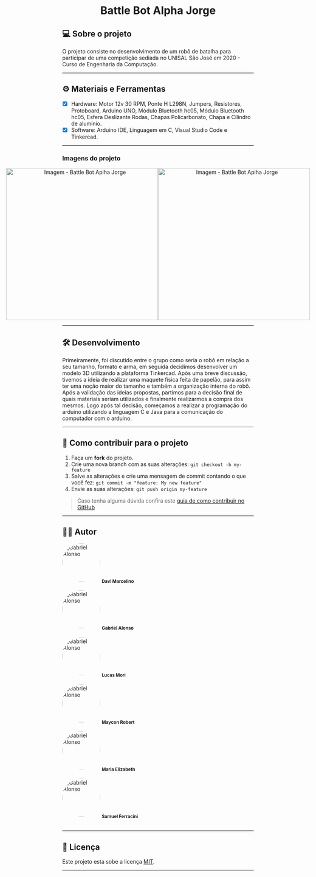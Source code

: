<h1 align="center">
      Battle Bot Alpha Jorge
</h1>

## 💻 Sobre o projeto

<p>O projeto consiste no desenvolvimento de um robô de batalha para participar de uma competição sediada no UNISAL São José em 2020 - Curso de Engenharia da Computação.</p>

---

## ⚙️ Materiais e Ferramentas

- [x] Hardware: Motor 12v 30 RPM, Ponte H L298N, Jumpers, Resistores, Protoboard, Arduino UNO, Módulo Bluetooth hc05, Módulo Bluetooth hc05, Esfera Deslizante
Rodas, Chapas Policarbonato, Chapa e Cilindro de alumínio.
- [x] Software: Arduino IDE, Linguagem em C, Visual Studio Code e  Tinkercad.

---

### Imagens do projeto

<p align="center" style="display: flex; align-items: flex-start; justify-content: center;">
  <img alt="Imagem - Battle Bot Aplha Jorge" title="Imagem - Battle Bot Aplha Jorge" src="https://user-images.githubusercontent.com/25436067/140841902-2f1c1463-c727-46bc-92e7-ffaff143bc49.png" width="400px">

  <img alt="Imagem - Battle Bot Aplha Jorge" title="Imagem - Battle Bot Aplha Jorge" src="https://user-images.githubusercontent.com/25436067/140842036-6b75550b-2e80-4f29-a327-d4a6696828ad.png" width="400px">
</p>

---

## 🛠 Desenvolvimento

Primeiramente, foi discutido entre o grupo como seria o robô em relação a seu tamanho, formato e arma, em seguida
decidimos desenvolver um modelo 3D utilizando a plataforma Tinkercad. Após uma breve discussão,
tivemos a ideia de realizar uma maquete física feita de papelão, para assim ter uma noção maior do
tamanho e também a organização interna do robô. Após a validação das ideias propostas, partimos
para a decisão final de quais materiais seriam utilizados e finalmente realizarmos a compra dos
mesmos. Logo após tal decisão, começamos a realizar a programação do arduino utilizando a
linguagem C e Java para a comunicação do computador com o arduino.

---

## 💪 Como contribuir para o projeto

1. Faça um **fork** do projeto.
2. Crie uma nova branch com as suas alterações: `git checkout -b my-feature`
3. Salve as alterações e crie uma mensagem de commit contando o que você fez: `git commit -m "feature: My new feature"`
4. Envie as suas alterações: `git push origin my-feature`
> Caso tenha alguma dúvida confira este [guia de como contribuir no GitHub](./CONTRIBUTING.md)

---

## 👨‍💻 Autor
 <img style="border-radius: 50%;" src="https://user-images.githubusercontent.com/25436067/140843261-688a8cb2-582c-4f82-8e50-cf37d6589fe3.png" width="100px;" alt="Gabriel Alonso"/>
 <sub><b>Davi Marcelino</b></sub>
 <br />
 <br />
 <img style="border-radius: 50%;" src="https://user-images.githubusercontent.com/25436067/139539673-0901e87c-b021-46bd-b173-795d4ed94e9a.png" width="100px;" alt="Gabriel Alonso"/>
 <sub><b>Gabriel Alonso</b></sub>
 <br />
 <br />
 <img style="border-radius: 50%;" src="https://user-images.githubusercontent.com/25436067/140843165-16124720-75c8-4564-a131-ee522df710e8.png" width="100px;" alt="Gabriel Alonso"/>
 <sub><b>Lucas Mori</b></sub>
 <br />
 <br />
 <img style="border-radius: 50%;" src="https://user-images.githubusercontent.com/25436067/140843522-3448af54-52f9-42fb-8105-6c6cacc35e3a.png" width="100px;" alt="Gabriel Alonso"/>
 <sub><b>Maycon Robert</b></sub>
 <br />
 <br />
 <img style="border-radius: 50%;" src="https://user-images.githubusercontent.com/25436067/140843583-d7e2c7f6-0978-46a9-9772-c864b251fecf.png" width="100px;" alt="Gabriel Alonso"/>
 <sub><b>Maria Elizabeth</b></sub>
 <br />
 <br />
 <img style="border-radius: 50%;" src="https://user-images.githubusercontent.com/25436067/140843434-fdffc2f6-37c2-4906-9388-90fbedeedd2f.png" width="100px;" alt="Gabriel Alonso"/>
 <sub><b>Samuel Ferracini</b></sub>
 <br />
 <br />
 
---

## 📝 Licença

Este projeto esta sobe a licença [MIT](./LICENSE).

---
